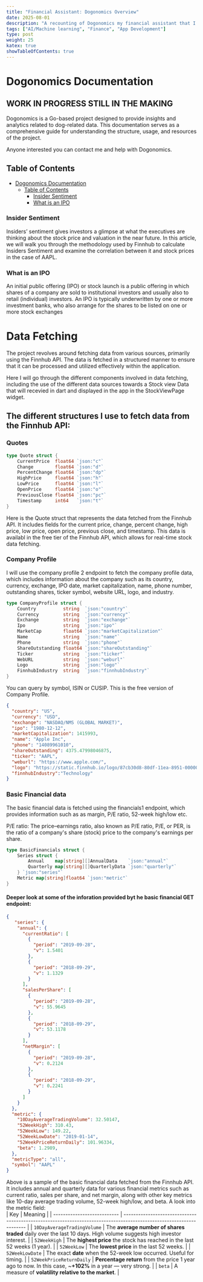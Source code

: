 ```yaml
---
title: "Financial Assistant: Dogonomics Overview"
date: 2025-08-01
description: "A recounting of Dogonomics my financial assistant that I'm developing, currently in the making."
tags: ["AI/Machine learning", "Finance", "App Development"]
type: post
weight: 25
katex: true
showTableOfContents: true
---
```


# Dogonomics Documentation
## WORK IN PROGRESS STILL IN THE MAKING

Dogonomics is a Go-based project designed to provide insights and analytics related to dog-related data. This documentation serves as a comprehensive guide for understanding the structure, usage, and resources of the project.

Anyone interested you can contact me and help with Dogonomics.

## Table of Contents
- [Dogonomics Documentation](#dogonomics-documentation)
  - [Table of Contents](#table-of-contents)
    - [Insider Sentiment](#insider-sentiment)
    - [What is an IPO](#what-is-an-ipo)


### Insider Sentiment
Insiders’ sentiment gives investors a glimpse at what the executives are thinking about the stock price and valuation in the near future. In this article, we will walk you through the methodology used by Finnhub to calculate Insiders Sentiment and examine the correlation between it and stock prices in the case of AAPL.


### What is an IPO
An initial public offering (IPO) or stock launch is a public offering in which shares of a company are sold to institutional investors and usually also to retail (individual) investors. An IPO is typically underwritten by one or more investment banks, who also arrange for the shares to be listed on one or more stock exchanges

# Data Fetching
The project revolves around fetching data from various sources, primarily using the Finnhub API. The data is fetched in a structured manner to ensure that it can be processed and utilized effectively within the application.

Here I will go through the different components involved in data fetching, including the use of the different data sources towards a Stock view Data that will recevied in dart and displayed in the app in the StockViewPage widget.

## The different structures I use to fetch data from the Finnhub API:
### Quotes
```go
type Quote struct {
	CurrentPrice  float64 `json:"c"`
	Change        float64 `json:"d"`
	PercentChange float64 `json:"dp"`
	HighPrice     float64 `json:"h"`
	LowPrice      float64 `json:"l"`
	OpenPrice     float64 `json:"o"`
	PreviousClose float64 `json:"pc"`
	Timestamp     int64   `json:"t"`
}
```
Here is the Quote struct that represents the data fetched from the Finnhub API. It includes fields for the current price, change, percent change, high price, low price, open price, previous close, and timestamp.
This data is availabl in the free tier of the Finnhub API, which allows for real-time stock data fetching.

### Company Profile
I will use the company profile 2 endpoint to fetch the company profile data, which includes information about the company such as its country, currency, exchange, IPO date, market capitalization, name, phone number, outstanding shares, ticker symbol, website URL, logo, and industry.
```go
type CompanyProfile struct {
	Country          string  `json:"country"`
	Currency         string  `json:"currency"`
	Exchange         string  `json:"exchange"`
	Ipo              string  `json:"ipo"`
	MarketCap        float64 `json:"marketCapitalization"`
	Name             string  `json:"name"`
	Phone            string  `json:"phone"`
	ShareOutstanding float64 `json:"shareOutstanding"`
	Ticker           string  `json:"ticker"`
	WebURL           string  `json:"weburl"`
	Logo             string  `json:"logo"`
	FinnhubIndustry  string  `json:"finnhubIndustry"`
}
```
You can query by symbol, ISIN or CUSIP. This is the free version of Company Profile.

```json
{
  "country": "US",
  "currency": "USD",
  "exchange": "NASDAQ/NMS (GLOBAL MARKET)",
  "ipo": "1980-12-12",
  "marketCapitalization": 1415993,
  "name": "Apple Inc",
  "phone": "14089961010",
  "shareOutstanding": 4375.47998046875,
  "ticker": "AAPL",
  "weburl": "https://www.apple.com/",
  "logo": "https://static.finnhub.io/logo/87cb30d8-80df-11ea-8951-00000000092a.png",
  "finnhubIndustry":"Technology"
}
```

### Basic Financial data
The basic financial data is fetched using the financials1 endpoint, which provides information such as as margin, P/E ratio, 52-week high/low etc.

P/E ratio: The price–earnings ratio, also known as P/E ratio, P/E, or PER, is the ratio of a company's share (stock) price to the company's earnings per share.


```go
type BasicFinancials struct {
	Series struct {
		Annual    map[string][]AnnualData    `json:"annual"`
		Quarterly map[string][]QuarterlyData `json:"quarterly"`
	} `json:"series"`
	Metric map[string]float64 `json:"metric"`
}
```
#### Deeper look at some of the inforation provided byt he basic financial GET endpoint:
```json
{
   "series": {
    "annual": {
      "currentRatio": [
        {
          "period": "2019-09-28",
          "v": 1.5401
        },
        {
          "period": "2018-09-29",
          "v": 1.1329
        }
      ],
      "salesPerShare": [
        {
          "period": "2019-09-28",
          "v": 55.9645
        },
        {
          "period": "2018-09-29",
          "v": 53.1178
        }
      ],
      "netMargin": [
        {
          "period": "2019-09-28",
          "v": 0.2124
        },
        {
          "period": "2018-09-29",
          "v": 0.2241
        }
      ]
    }
  },
  "metric": {
    "10DayAverageTradingVolume": 32.50147,
    "52WeekHigh": 310.43,
    "52WeekLow": 149.22,
    "52WeekLowDate": "2019-01-14",
    "52WeekPriceReturnDaily": 101.96334,
    "beta": 1.2989,
  },
  "metricType": "all",
  "symbol": "AAPL"
}
```

Above is a sample of the basic financial data fetched from the Finnhub API. It includes annual and quarterly data for various financial metrics such as current ratio, sales per share, and net margin, along with other key metrics like 10-day average trading volume, 52-week high/low, and beta.
A look into the metric field:  
| Key                         | Meaning                                                                                                              |
| --------------------------- | -------------------------------------------------------------------------------------------------------------------- |
| `10DayAverageTradingVolume` | The **average number of shares traded** daily over the last 10 days. High volume suggests high investor interest. |
| `52WeekHigh`                | The **highest price** the stock has reached in the last 52 weeks (1 year).                                        |
| `52WeekLow`                 | The **lowest price** in the last 52 weeks.                                                                        |
| `52WeekLowDate`             | The exact **date** when the 52-week low occurred. Useful for timing.                                              |
| `52WeekPriceReturnDaily`    | **Percentage return** from the price 1 year ago to now. In this case, \~**+102%** in a year — very strong.        |
| `beta`                      | A measure of **volatility relative to the market**.                                                               |